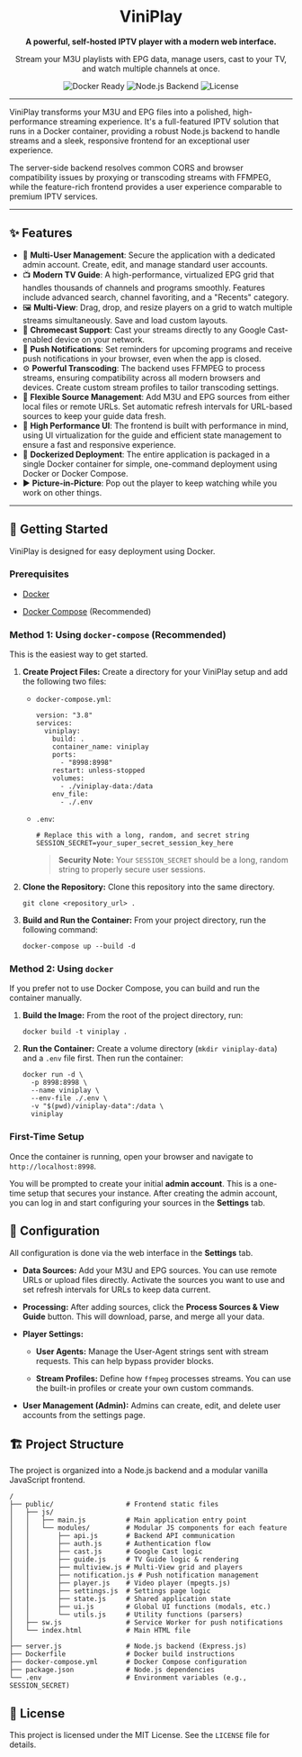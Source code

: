 
<div align="center">

# ViniPlay

**A powerful, self-hosted IPTV player with a modern web interface.**

Stream your M3U playlists with EPG data, manage users, cast to your TV, and watch multiple channels at once.
<p>
    <img src="https://img.shields.io/badge/docker-ready-blue.svg?style=for-the-badge&logo=docker" alt="Docker Ready">
    <img src="https://img.shields.io/badge/platform-node-green.svg?style=for-the-badge&logo=node.js" alt="Node.js Backend">
    <img src="https://img.shields.io/github/license/YOUR_GITHUB_USERNAME/viniplay?style=for-the-badge" alt="License">
</p>

</div>

---

ViniPlay transforms your M3U and EPG files into a polished, high-performance streaming experience. It's a full-featured IPTV solution that runs in a Docker container, providing a robust Node.js backend to handle streams and a sleek, responsive frontend for an exceptional user experience.

The server-side backend resolves common CORS and browser compatibility issues by proxying or transcoding streams with FFMPEG, while the feature-rich frontend provides a user experience comparable to premium IPTV services.

<!-- It's highly recommended to add a screenshot or a GIF of your app in action -->
<!-- 
<div align="center">
    <img src="URL_TO_YOUR_SCREENSHOT.png" alt="ARDO IPTV Player Screenshot" width="700">
</div> 
-->

---

## ✨ Features

 - 👤 **Multi-User Management**: Secure the application with a dedicated admin account. Create, edit, and manage standard user accounts.
 - 📺 **Modern TV Guide**: A high-performance, virtualized EPG grid that handles thousands of channels and programs smoothly. Features include advanced search, channel favoriting, and a "Recents" category.
 - 🖼️ **Multi-View**: Drag, drop, and resize players on a grid to watch multiple streams simultaneously. Save and load custom layouts.
 - 🛜 **Chromecast Support**: Cast your streams directly to any Google Cast-enabled device on your network.
 - 🔔 **Push Notifications**: Set reminders for upcoming programs and receive push notifications in your browser, even when the app is closed.
 - ⚙️ **Powerful Transcoding**: The backend uses FFMPEG to process streams, ensuring compatibility across all modern browsers and devices. Create custom stream profiles to tailor transcoding settings.
 - 📂 **Flexible Source Management**: Add M3U and EPG sources from either local files or remote URLs. Set automatic refresh intervals for URL-based sources to keep your guide data fresh.
 - 🚀 **High Performance UI**: The frontend is built with performance in mind, using UI virtualization for the guide and efficient state management to ensure a fast and responsive experience.
 - 🐳 **Dockerized Deployment**: The entire application is packaged in a single Docker container for simple, one-command deployment using Docker or Docker Compose.
 - ▶️ **Picture-in-Picture**: Pop out the player to keep watching while you work on other things.


---


## 🚀 Getting Started

ViniPlay is designed for easy deployment using Docker.

### Prerequisites

-   [Docker](https://docs.docker.com/get-docker/ "null")
    
-   [Docker Compose](https://docs.docker.com/compose/install/ "null") (Recommended)
    

### Method 1: Using `docker-compose` (Recommended)

This is the easiest way to get started.

1.  **Create Project Files:** Create a directory for your ViniPlay setup and add the following two files:
    
    -   `docker-compose.yml`:
        
        ```
        version: "3.8"
        services:
          viniplay:
            build: .
            container_name: viniplay
            ports:
              - "8998:8998"
            restart: unless-stopped
            volumes:
              - ./viniplay-data:/data
            env_file:
              - ./.env
        
        ```
        
    -   `.env`:
        
        ```
        # Replace this with a long, random, and secret string
        SESSION_SECRET=your_super_secret_session_key_here
        
        ```
        
        > **Security Note:** Your `SESSION_SECRET` should be a long, random string to properly secure user sessions.
        
2.  **Clone the Repository:** Clone this repository into the same directory.
    
    ```
    git clone <repository_url> .
    
    ```
    
3.  **Build and Run the Container:** From your project directory, run the following command:
    
    ```
    docker-compose up --build -d
    
    ```

### Method 2: Using `docker`

If you prefer not to use Docker Compose, you can build and run the container manually.

1.  **Build the Image:** From the root of the project directory, run:
    
    ```
    docker build -t viniplay .
    
    ```
    
2.  **Run the Container:** Create a volume directory (`mkdir viniplay-data`) and a `.env` file first. Then run the container:
    
    ```
    docker run -d \
      -p 8998:8998 \
      --name viniplay \
      --env-file ./.env \
      -v "$(pwd)/viniplay-data":/data \
      viniplay
    
    ```
    

### First-Time Setup

Once the container is running, open your browser and navigate to `http://localhost:8998`.

You will be prompted to create your initial **admin account**. This is a one-time setup that secures your instance. After creating the admin account, you can log in and start configuring your sources in the **Settings** tab.

## 🔧 Configuration

All configuration is done via the web interface in the **Settings** tab.

-   **Data Sources:** Add your M3U and EPG sources. You can use remote URLs or upload files directly. Activate the sources you want to use and set refresh intervals for URLs to keep data current.
    
-   **Processing:** After adding sources, click the **Process Sources & View Guide** button. This will download, parse, and merge all your data.
    
-   **Player Settings:**
    
    -   **User Agents:** Manage the User-Agent strings sent with stream requests. This can help bypass provider blocks.
        
    -   **Stream Profiles:** Define how `ffmpeg` processes streams. You can use the built-in profiles or create your own custom commands.
        
-   **User Management (Admin):** Admins can create, edit, and delete user accounts from the settings page.
    

## 🏗️ Project Structure

The project is organized into a Node.js backend and a modular vanilla JavaScript frontend.

```
/
├── public/                  # Frontend static files
│   ├── js/
│   │   ├── main.js          # Main application entry point
│   │   └── modules/         # Modular JS components for each feature
│   │       ├── api.js       # Backend API communication
│   │       ├── auth.js      # Authentication flow
│   │       ├── cast.js      # Google Cast logic
│   │       ├── guide.js     # TV Guide logic & rendering
│   │       ├── multiview.js # Multi-View grid and players
│   │       ├── notification.js # Push notification management
│   │       ├── player.js    # Video player (mpegts.js)
│   │       ├── settings.js  # Settings page logic
│   │       ├── state.js     # Shared application state
│   │       ├── ui.js        # Global UI functions (modals, etc.)
│   │       └── utils.js     # Utility functions (parsers)
│   ├── sw.js                # Service Worker for push notifications
│   └── index.html           # Main HTML file
│
├── server.js                # Node.js backend (Express.js)
├── Dockerfile               # Docker build instructions
├── docker-compose.yml       # Docker Compose configuration
├── package.json             # Node.js dependencies
└── .env                     # Environment variables (e.g., SESSION_SECRET)

```

## 📄 License

This project is licensed under the MIT License. See the `LICENSE` file for details.
